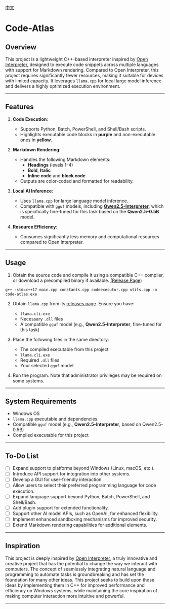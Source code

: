 [中文](README.zh.md)

# Code-Atlas

## Overview

This project is a lightweight C++-based interpreter inspired by [Open Interpreter](https://github.com/OpenInterpreter/open-interpreter), designed to execute code snippets across multiple languages with support for Markdown rendering. Compared to Open Interpreter, this project requires significantly fewer resources, making it suitable for devices with limited capacity. It leverages `llama.cpp` for local large model inference and delivers a highly optimized execution environment.

---

## Features

1. **Code Execution**:
   - Supports Python, Batch, PowerShell, and Shell/Bash scripts.
   - Highlights executable code blocks in **purple** and non-executable ones in **yellow**.

2. **Markdown Rendering**:
   - Handles the following Markdown elements:
     - **Headings** (levels 1–4)
     - **Bold**, **Italic**
     - **Inline code** and **block code**
   - Outputs are color-coded and formatted for readability.

3. **Local AI Inference**:
   - Uses `llama.cpp` for large language model inference.
   - Compatible with `gguf` models, including **[Qwen2.5-Interpreter](https://huggingface.co/ystemsrx/Qwen2.5-Interpreter)**, which is specifically fine-tuned for this task based on the **Qwen2.5-0.5B** model.

4. **Resource Efficiency**:
   - Consumes significantly less memory and computational resources compared to Open Interpreter.

---

## Usage

1. Obtain the source code and compile it using a compatible C++ compiler, or download a precompiled binary if available. [(Release Page)](https://github.com/ystemsrx/Code-Atlas/releases)

```
g++ -std=c++17 main.cpp constants.cpp codeexecutor.cpp utils.cpp -o code-atlas.exe
```

2. Obtain `llama.cpp` from its [releases page](https://github.com/ggerganov/llama.cpp/releases). Ensure you have:
   - `llama.cli.exe`
   - Necessary `.dll` files
   - A compatible `gguf` model (e.g., **Qwen2.5-Interpreter**, fine-tuned for this task)

3. Place the following files in the same directory:
   - The compiled executable from this project
   - `llama.cli.exe`
   - Required `.dll` files
   - Your selected `gguf` model

4. Run the program. Note that administrator privileges may be required on some systems.

---

## System Requirements

- Windows OS
- `llama.cpp` executable and dependencies
- Compatible `gguf` model (e.g., **Qwen2.5-Interpreter**, based on Qwen2.5-0.5B)
- Compiled executable for this project

---

## To-Do List

- [ ] Expand support to platforms beyond Windows (Linux, macOS, etc.).
- [ ] Introduce API support for integration into other systems.
- [ ] Develop a GUI for user-friendly interaction.
- [ ] Allow users to select their preferred programming language for code execution.
- [ ] Expand language support beyond Python, Batch, PowerShell, and Shell/Bash.
- [ ] Add plugin support for extended functionality.
- [ ] Support other AI model APIs, such as OpenAI, for enhanced flexibility.
- [ ] Implement enhanced sandboxing mechanisms for improved security.
- [ ] Extend Markdown rendering capabilities for additional elements.

---

## Inspiration

This project is deeply inspired by [Open Interpreter](https://github.com/OpenInterpreter/open-interpreter), a truly innovative and creative project that has the potential to change the way we interact with computers. The concept of seamlessly integrating natural language and programming to automate tasks is groundbreaking and has set the foundation for many other ideas. This project seeks to build upon those ideas by implementing them in C++ for improved performance and efficiency on Windows systems, while maintaining the core inspiration of making computer interaction more intuitive and powerful.

---
